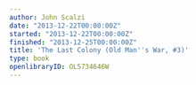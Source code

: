 ```yaml
---
author: John Scalzi
date: "2013-12-22T00:00:00Z"
started: "2013-12-22T00:00:00Z"
finished: "2013-12-25T00:00:00Z"
title: 'The Last Colony (Old Man''s War, #3)'
type: book
openlibraryID: OL5734646W
---
```

